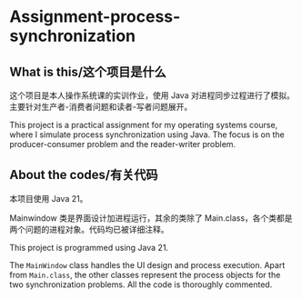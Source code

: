 # Assignment-process-synchronization

## What is this/这个项目是什么

这个项目是本人操作系统课的实训作业，使用 Java 对进程同步过程进行了模拟。主要针对生产者-消费者问题和读者-写者问题展开。

This project is a practical assignment for my operating systems course, where I simulate process synchronization using Java. The focus is on the producer-consumer problem and the reader-writer problem.

## About the codes/有关代码

本项目使用 Java 21。

Mainwindow 类是界面设计加进程运行，其余的类除了 Main.class，各个类都是两个问题的进程对象。代码均已被详细注释。

This project is programmed using Java 21.

The `MainWindow` class handles the UI design and process execution. Apart from `Main.class`, the other classes represent the process objects for the two synchronization problems. All the code is thoroughly commented.
